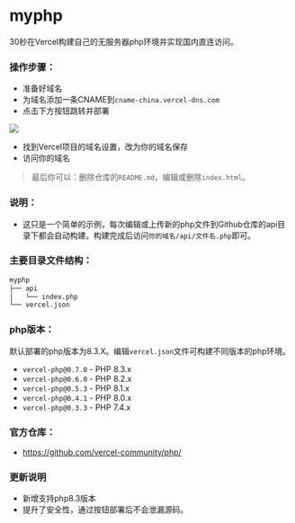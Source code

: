 # myphp
30秒在Vercel构建自己的无服务器php环境并实现国内直连访问。
### 操作步骤：
- 准备好域名
- 为域名添加一条CNAME到`cname-china.vercel-dns.com`
- 点击下方按钮跳转并部署

<a href="https://vercel.com/new/clone?repository-url=https%3A%2F%2Fgithub.com%2Ffanmingming%2Fmyphp&project-name=MyPHP&repository-name=MyPHP"><img src="https://vercel.com/button"></a>
- 找到Vercel项目的域名设置，改为你的域名保存
- 访问你的域名
> 最后你可以：删除仓库的`README.md`，编辑或删除`index.html`。
### 说明：
- 这只是一个简单的示例，每次编辑或上传新的php文件到Github仓库的api目录下都会自动构建。构建完成后访问`你的域名/api/文件名.php`即可。
### 主要目录文件结构：
```sh
myphp
├── api
│   └── index.php
└── vercel.json
```
### php版本：
默认部署的php版本为8.3.X。编辑`vercel.json`文件可构建不同版本的php环境。
- `vercel-php@0.7.0` - PHP 8.3.x
- `vercel-php@0.6.0` - PHP 8.2.x
- `vercel-php@0.5.3` - PHP 8.1.x
- `vercel-php@0.4.1` - PHP 8.0.x
- `vercel-php@0.3.3` - PHP 7.4.x
### 官方仓库：
- https://github.com/vercel-community/php/
### 更新说明
- 新增支持php8.3版本
- 提升了安全性，通过按钮部署后不会泄漏源码。
